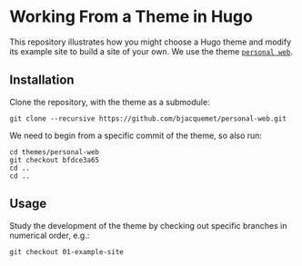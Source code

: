 # Working From a Theme in Hugo

This repository illustrates how you might choose a Hugo theme and modify its example site to build a site of your own.  We use the theme [`personal web`](.https://github.com/bjacquemet/personal-web).

## Installation

Clone the repository, with the theme as a submodule:

```
git clone --recursive https://github.com/bjacquemet/personal-web.git
```

We need to begin from a specific commit of the theme, so also run:

```
cd themes/personal-web
git checkout bfdce3a65
cd ..
cd ..
```

## Usage

Study the development of the theme by checking out specific branches in numerical order, e.g.:

```
git checkout 01-example-site
```